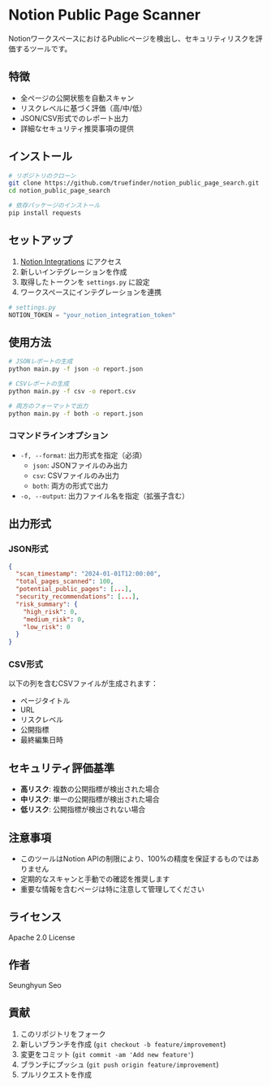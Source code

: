 # Notion Public Page Scanner

NotionワークスペースにおけるPublicページを検出し、セキュリティリスクを評価するツールです。

## 特徴

- 全ページの公開状態を自動スキャン
- リスクレベルに基づく評価（高/中/低）
- JSON/CSV形式でのレポート出力
- 詳細なセキュリティ推奨事項の提供

## インストール

```bash
# リポジトリのクローン
git clone https://github.com/truefinder/notion_public_page_search.git
cd notion_public_page_search

# 依存パッケージのインストール
pip install requests
```

## セットアップ

1. [Notion Integrations](https://www.notion.so/my-integrations) にアクセス
2. 新しいインテグレーションを作成
3. 取得したトークンを `settings.py` に設定
4. ワークスペースにインテグレーションを連携

```python
# settings.py
NOTION_TOKEN = "your_notion_integration_token"
```

## 使用方法

```bash
# JSONレポートの生成
python main.py -f json -o report.json

# CSVレポートの生成
python main.py -f csv -o report.csv

# 両方のフォーマットで出力
python main.py -f both -o report.json
```

### コマンドラインオプション

- `-f, --format`: 出力形式を指定（必須）
  - `json`: JSONファイルのみ出力
  - `csv`: CSVファイルのみ出力
  - `both`: 両方の形式で出力
- `-o, --output`: 出力ファイル名を指定（拡張子含む）

## 出力形式

### JSON形式
```json
{
  "scan_timestamp": "2024-01-01T12:00:00",
  "total_pages_scanned": 100,
  "potential_public_pages": [...],
  "security_recommendations": [...],
  "risk_summary": {
    "high_risk": 0,
    "medium_risk": 0,
    "low_risk": 0
  }
}
```

### CSV形式
以下の列を含むCSVファイルが生成されます：
- ページタイトル
- URL
- リスクレベル
- 公開指標
- 最終編集日時

## セキュリティ評価基準

- **高リスク**: 複数の公開指標が検出された場合
- **中リスク**: 単一の公開指標が検出された場合
- **低リスク**: 公開指標が検出されない場合

## 注意事項

- このツールはNotion APIの制限により、100%の精度を保証するものではありません
- 定期的なスキャンと手動での確認を推奨します
- 重要な情報を含むページは特に注意して管理してください

## ライセンス

Apache 2.0 License 

## 作者

Seunghyun Seo

## 貢献

1. このリポジトリをフォーク
2. 新しいブランチを作成 (`git checkout -b feature/improvement`)
3. 変更をコミット (`git commit -am 'Add new feature'`)
4. ブランチにプッシュ (`git push origin feature/improvement`)
5. プルリクエストを作成
